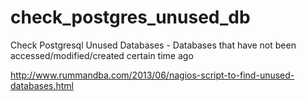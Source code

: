check_postgres_unused_db
========================

Check Postgresql Unused Databases - Databases that have not been accessed/modified/created certain time ago

http://www.rummandba.com/2013/06/nagios-script-to-find-unused-databases.html
